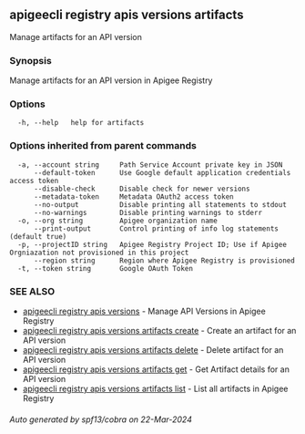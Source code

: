 ## apigeecli registry apis versions artifacts

Manage artifacts for an API version

### Synopsis

Manage artifacts for an API version in Apigee Registry

### Options

```
  -h, --help   help for artifacts
```

### Options inherited from parent commands

```
  -a, --account string     Path Service Account private key in JSON
      --default-token      Use Google default application credentials access token
      --disable-check      Disable check for newer versions
      --metadata-token     Metadata OAuth2 access token
      --no-output          Disable printing all statements to stdout
      --no-warnings        Disable printing warnings to stderr
  -o, --org string         Apigee organization name
      --print-output       Control printing of info log statements (default true)
  -p, --projectID string   Apigee Registry Project ID; Use if Apigee Orgniazation not provisioned in this project
      --region string      Region where Apigee Registry is provisioned
  -t, --token string       Google OAuth Token
```

### SEE ALSO

* [apigeecli registry apis versions](apigeecli_registry_apis_versions.md)	 - Manage API Versions in Apigee Registry
* [apigeecli registry apis versions artifacts create](apigeecli_registry_apis_versions_artifacts_create.md)	 - Create an artifact for an API version
* [apigeecli registry apis versions artifacts delete](apigeecli_registry_apis_versions_artifacts_delete.md)	 - Delete artifact for an API version
* [apigeecli registry apis versions artifacts get](apigeecli_registry_apis_versions_artifacts_get.md)	 - Get Artifact details for an API version
* [apigeecli registry apis versions artifacts list](apigeecli_registry_apis_versions_artifacts_list.md)	 - List all artifacts in Apigee Registry

###### Auto generated by spf13/cobra on 22-Mar-2024
